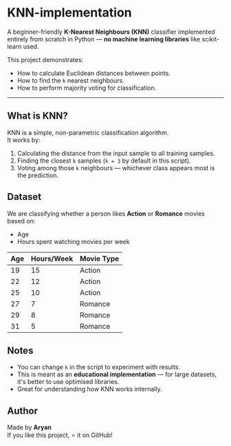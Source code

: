 # KNN-implementation
A beginner-friendly **K-Nearest Neighbours (KNN)** classifier implemented entirely from scratch in Python — **no machine learning libraries** like scikit-learn used.

This project demonstrates:
- How to calculate Euclidean distances between points.
- How to find the `k` nearest neighbours.
- How to perform majority voting for classification.

---

##  What is KNN?

KNN is a simple, non-parametric classification algorithm.  
It works by:
1. Calculating the distance from the input sample to all training samples.
2. Finding the closest `k` samples (`k = 3` by default in this script).
3. Voting among those `k` neighbours — whichever class appears most is the prediction.


##  Dataset

We are classifying whether a person likes **Action** or **Romance** movies based on:
- Age
- Hours spent watching movies per week

| Age | Hours/Week | Movie Type |
|-----|-----------|------------|
| 19  | 15        | Action     |
| 22  | 12        | Action     |
| 25  | 10        | Action     |
| 27  |  7        | Romance    |
| 29  |  8        | Romance    |
| 31  |  5        | Romance    |

##  Notes
- You can change `k` in the script to experiment with results.
- This is meant as an **educational implementation** — for large datasets, it's better to use optimised libraries.
- Great for understanding how KNN works internally.

## Author
Made by **Aryan**  
If you like this project, ⭐ it on GitHub!
